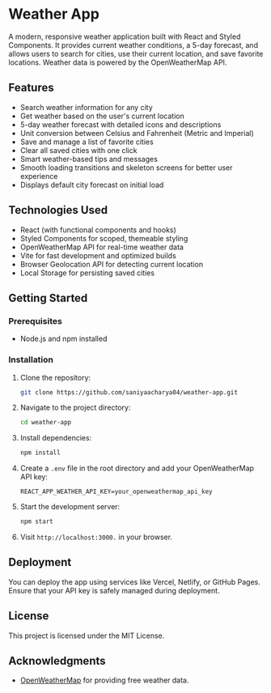 # Weather App

A modern, responsive weather application built with React and Styled Components. It provides current weather conditions, a 5-day forecast, and allows users to search for cities, use their current location, and save favorite locations. Weather data is powered by the OpenWeatherMap API.

## Features

- Search weather information for any city
- Get weather based on the user's current location
- 5-day weather forecast with detailed icons and descriptions
- Unit conversion between Celsius and Fahrenheit (Metric and Imperial)
- Save and manage a list of favorite cities
- Clear all saved cities with one click
- Smart weather-based tips and messages
- Smooth loading transitions and skeleton screens for better user experience
- Displays default city forecast on initial load

## Technologies Used

- React (with functional components and hooks)
- Styled Components for scoped, themeable styling
- OpenWeatherMap API for real-time weather data
- Vite for fast development and optimized builds
- Browser Geolocation API for detecting current location
- Local Storage for persisting saved cities

## Getting Started

### Prerequisites

- Node.js and npm installed

### Installation

1. Clone the repository:
   ```bash
   git clone https://github.com/saniyaacharya04/weather-app.git

2. Navigate to the project directory:

   ```bash
   cd weather-app
   ```

3. Install dependencies:

   ```bash
   npm install
   ```

4. Create a `.env` file in the root directory and add your OpenWeatherMap API key:

   ```env
   REACT_APP_WEATHER_API_KEY=your_openweathermap_api_key
   ```

5. Start the development server:

   ```bash
   npm start
   ```

6. Visit  `http://localhost:3000.` in your browser.


## Deployment

You can deploy the app using services like Vercel, Netlify, or GitHub Pages. Ensure that your API key is safely managed during deployment.

## License

This project is licensed under the MIT License.

## Acknowledgments

* [OpenWeatherMap](https://openweathermap.org/) for providing free weather data.


